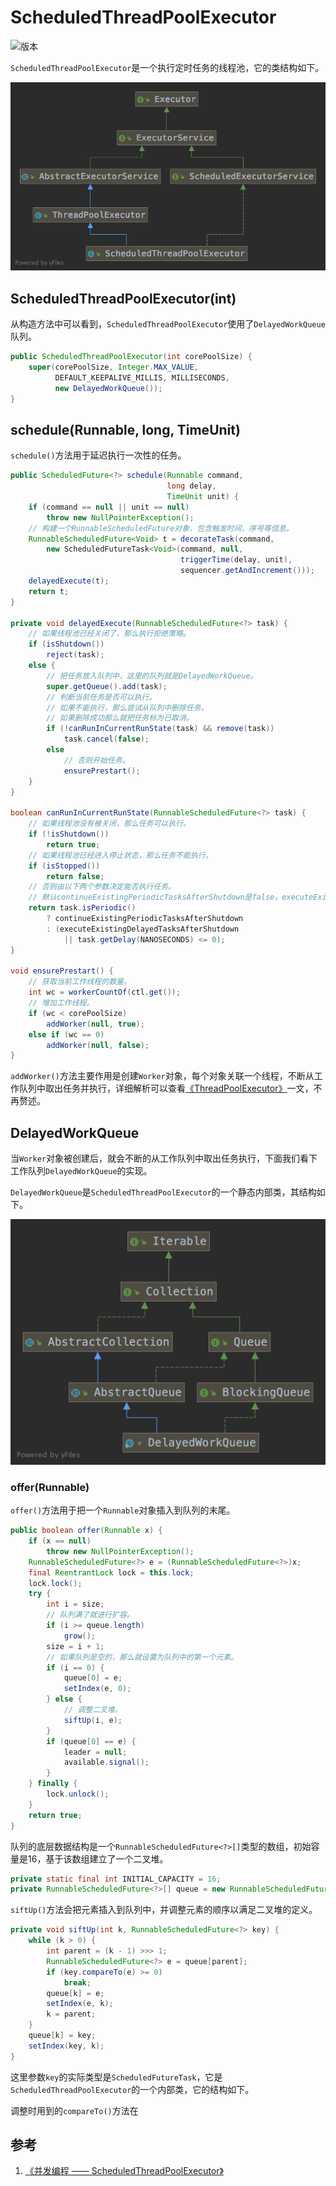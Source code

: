 # ScheduledThreadPoolExecutor

![版本](https://img.shields.io/badge/java-11-blue.svg)

`ScheduledThreadPoolExecutor`是一个执行定时任务的线程池，它的类结构如下。

![](resources/scheduled-thread-pool-executor-1.png)

## ScheduledThreadPoolExecutor(int)

从构造方法中可以看到，`ScheduledThreadPoolExecutor`使用了`DelayedWorkQueue`队列。

```java
public ScheduledThreadPoolExecutor(int corePoolSize) {
    super(corePoolSize, Integer.MAX_VALUE,
          DEFAULT_KEEPALIVE_MILLIS, MILLISECONDS,
          new DelayedWorkQueue());
}
```

## schedule(Runnable, long, TimeUnit)

`schedule()`方法用于延迟执行一次性的任务。

```java
public ScheduledFuture<?> schedule(Runnable command,
                                   long delay,
                                   TimeUnit unit) {
    if (command == null || unit == null)
        throw new NullPointerException();
    // 构建一个RunnableScheduledFuture对象，包含触发时间，序号等信息。
    RunnableScheduledFuture<Void> t = decorateTask(command,
        new ScheduledFutureTask<Void>(command, null,
                                      triggerTime(delay, unit),
                                      sequencer.getAndIncrement()));
    delayedExecute(t);
    return t;
}

private void delayedExecute(RunnableScheduledFuture<?> task) {
    // 如果线程池已经关闭了，那么执行拒绝策略。
    if (isShutdown())
        reject(task);
    else {
        // 把任务放入队列中，这里的队列就是DelayedWorkQueue。
        super.getQueue().add(task);
        // 判断当前任务是否可以执行。
        // 如果不能执行，那么尝试从队列中删除任务。
        // 如果删除成功那么就把任务标为已取消。
        if (!canRunInCurrentRunState(task) && remove(task))
            task.cancel(false);
        else
            // 否则开始任务。
            ensurePrestart();
    }
}

boolean canRunInCurrentRunState(RunnableScheduledFuture<?> task) {
    // 如果线程池没有被关闭，那么任务可以执行。
    if (!isShutdown())
        return true;
    // 如果线程池已经进入停止状态，那么任务不能执行。
    if (isStopped())
        return false;
    // 否则由以下两个参数决定能否执行任务。
    // 默认continueExistingPeriodicTasksAfterShutdown是false，executeExistingDelayedTasksAfterShutdown是true。
    return task.isPeriodic()
        ? continueExistingPeriodicTasksAfterShutdown
        : (executeExistingDelayedTasksAfterShutdown
            || task.getDelay(NANOSECONDS) <= 0);
}

void ensurePrestart() {
    // 获取当前工作线程的数量。
    int wc = workerCountOf(ctl.get());
    // 增加工作线程。
    if (wc < corePoolSize)
        addWorker(null, true);
    else if (wc == 0)
        addWorker(null, false);
}
```

`addWorker()`方法主要作用是创建`Worker`对象，每个对象关联一个线程，不断从工作队列中取出任务并执行，详细解析可以查看[《ThreadPoolExecutor》](https://github.com/pojozhang/playground/blob/master/problems/java/thread-pool-executor.md#submitrunnable)一文，不再赘述。

## DelayedWorkQueue

当`Worker`对象被创建后，就会不断的从工作队列中取出任务执行，下面我们看下工作队列`DelayedWorkQueue`的实现。

`DelayedWorkQueue`是`ScheduledThreadPoolExecutor`的一个静态内部类，其结构如下。

![](resources/scheduled-thread-pool-executor-2.png)

### offer(Runnable)

`offer()`方法用于把一个`Runnable`对象插入到队列的末尾。

```java
public boolean offer(Runnable x) {
    if (x == null)
        throw new NullPointerException();
    RunnableScheduledFuture<?> e = (RunnableScheduledFuture<?>)x;
    final ReentrantLock lock = this.lock;
    lock.lock();
    try {
        int i = size;
        // 队列满了就进行扩容。
        if (i >= queue.length)
            grow();
        size = i + 1;
        // 如果队列是空的，那么就设置为队列中的第一个元素。
        if (i == 0) {
            queue[0] = e;
            setIndex(e, 0);
        } else {
            // 调整二叉堆。
            siftUp(i, e);
        }
        if (queue[0] == e) {
            leader = null;
            available.signal();
        }
    } finally {
        lock.unlock();
    }
    return true;
}
```

队列的底层数据结构是一个`RunnableScheduledFuture<?>[]`类型的数组，初始容量是16，基于该数组建立了一个二叉堆。

```java
private static final int INITIAL_CAPACITY = 16;
private RunnableScheduledFuture<?>[] queue = new RunnableScheduledFuture<?>[INITIAL_CAPACITY];
```

`siftUp()`方法会把元素插入到队列中，并调整元素的顺序以满足二叉堆的定义。

```java
private void siftUp(int k, RunnableScheduledFuture<?> key) {
    while (k > 0) {
        int parent = (k - 1) >>> 1;
        RunnableScheduledFuture<?> e = queue[parent];
        if (key.compareTo(e) >= 0)
            break;
        queue[k] = e;
        setIndex(e, k);
        k = parent;
    }
    queue[k] = key;
    setIndex(key, k);
}
```

这里参数`key`的实际类型是`ScheduledFutureTask`，它是`ScheduledThreadPoolExecutor`的一个内部类，它的结构如下。



调整时用到的`compareTo()`方法在

## 参考

1. [《并发编程 —— ScheduledThreadPoolExecutor》](https://juejin.im/post/5ae75604f265da0ba56753cd)
